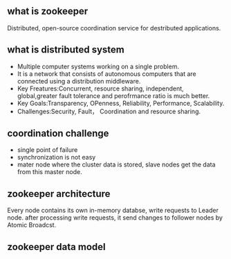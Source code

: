 ## what is zookeeper

Distributed, open-source coordination service for destributed applications.

## what is distributed system

- Multiple computer systems working on a single problem.
- It is a network that consists of autonomous computers that are connected using a 
  distribution middleware.
- Key Freatures:Concurrent, resource sharing, independent, global,greater fault tolerance
  and perofrmance ratio is much better.
- Key Goals:Transparency, OPenness, Reliability, Performance, Scalability.
- Challenges:Security, Fault， Coordination and resource sharing.

## coordination challenge
- single point of failure
- synchronization is not easy
- mater node where the cluster data is stored, slave nodes get the data from this master node.

## zookeeper architecture
Every node contains its own in-memory databse, write requests to Leader node. after processing write requests,
it send changes to follower nodes by Atomic Broadcst.

## zookeeper data model
